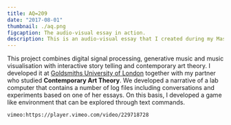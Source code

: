 ```yaml
---
title: AQ=209
date: "2017-08-01"
thumbnail: ./aq.png
figcaption: The audio-visual essay in action.
description: This is an audio-visual essay that I created during my Masters. It's an experimental setup that uses signal processing techniques to generate weird sounds and visuals.
---
```


 This project combines digital signal processing, generative music and music visualisation with interactive story telling and contemporary art theory. I developed it at <a rel="noopener noreferrer" target="_blank" href="https://www.gold.ac.uk/">Goldsmiths University of London</a> together with my partner who studied **Contemporary Art Theory**. We developed a narrative of a lab computer that contains a number of log files including conversations and experiments based on one of her essays. On this basis, I developed a game like environment that can be explored through text commands.

`vimeo:https://player.vimeo.com/video/229718728`

